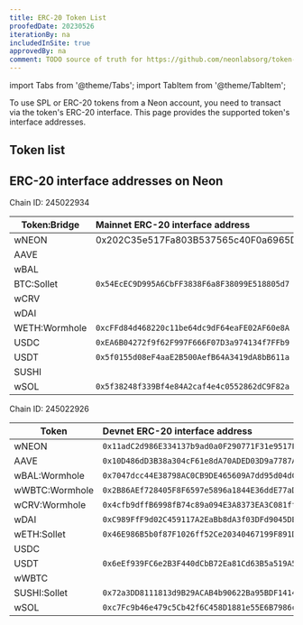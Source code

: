 ```yaml
---
title: ERC-20 Token List
proofedDate: 20230526
iterationBy: na
includedInSite: true
approvedBy: na
comment: TODO source of truth for https://github.com/neonlabsorg/token-list/blob/17a7b46f5786f3ae05e68db927e6629ba397459e/tokenlist.json needs programmatic update from this page -- want to include bridger info too when that applies -- is this possible? NB only full code block results in copy option -- tried this in HTML table and it is not compatible
---
```


import Tabs from '@theme/Tabs';
import TabItem from '@theme/TabItem';


To use SPL or ERC-20 tokens from a Neon account, you need to transact via the token's ERC-20 interface. This page provides the supported token's interface addresses. 
<!-- When performing operations on tokens in the Neon EVM, it is important to know which token symbol or address can be used. Having a list of possible tokens available, you can easily navigate when choosing the token you need. -->


## Token list
<!-- This source of truth is not currently truthful
  For the most up-to-date list of tokens whose contracts are deployed in Neon EVM and are available, see the [neonlabsorg/token-list](https://github.com/neonlabsorg/token-list/) repository. -->

## ERC-20 interface addresses on Neon

<Tabs>
  <TabItem value="mainnet" label="Mainnet Beta" default>
Chain ID: 245022934

|Token:Bridge|Mainnet ERC-20 interface address          |SPL address|
|-----|:-----------------------------------------|------|
|wNEON|0x202C35e517Fa803B537565c40F0a6965D7204609||
|AAVE |||
|wBAL |||
|BTC:Sollet|`0x54EcEC9D995A6CbFF3838F6a8F38099E518805d7`|`9n4nbM75f5Ui33ZbPYXn59EwSgE8CGsHtAeTH5YFeJ9E`|
|wCRV |||
|wDAI |||
|WETH:Wormhole |`0xcFFd84d468220c11be64dc9dF64eaFE02AF60e8A`|`7vfCXTUXx5WJV5JADk17DUJ4ksgau7utNKj4b963voxs`|
|USDC |`0xEA6B04272f9f62F997F666F07D3a974134f7FFb9`|`EPjFWdd5AufqSSqeM2qN1xzybapC8G4wEGGkZwyTDt1v`|
|USDT |`0x5f0155d08eF4aaE2B500AefB64A3419dA8bB611a`|`Es9vMFrzaCERmJfrF4H2FYD4KCoNkY11McCe8BenwNYB`|
|SUSHI|||
|wSOL |`0x5f38248f339Bf4e84A2caf4e4c0552862dC9F82a`|`So11111111111111111111111111111111111111112`|
  </TabItem>
  <TabItem value="devnet" label="Devnet">
Chain ID: 245022926

|Token|Devnet ERC-20 interface address           |SPL address|
|-----|:-----------------------------------------|---|
|wNEON |`0x11adC2d986E334137b9ad0a0F290771F31e9517F`||
|AAVE |`0x10D486dD3B38a304cF61e8dA70ADED03D9a7787A`|`HdvHZXp5F4ZPxb5V7xG4gpBnwmbzMite85NSg3aycmhi`|
|wBAL:Wormhole |`0x7047dcc44E38798AC0CB9DE465609A7dd95d04dC`|`HU4jzc8c716ryzkfKYtg8PeJfYhjFmkmd3BGUh84fXq`Q|
|wWBTC:Wormhole|`0x2B86AEf728405F8F6597e5896a1844E36ddE77aD`|`AaymAPLHxVh68UJU4TkmSDZRnmebWPi8yxP5tmXv5xVU`|
|wCRV:Wormhole |`0x4cfb9dffB6998fB74c89a094E3A8373EA3C081ff`|`FTC9uerzkKGM2FzysdnxpPQMttkMDmjxsuiyGT5AmBnL`|
|wDAI |`0xC989FfF9d02C459117A2EaBb8dA3f03DFd9045DE`|`8QTYE7jw4oVYLqgNaks2Uu2S6VfboGcfpQ8Nvvta35Nc`|
|wETH:Sollet|`0x46E986B5b0f87F1026ff52Ce20340467199F891D`|`8F4V6tmyCgM4jnabiv8ohAGsLNrNWnwMrrXrY3LQwnwP`|
|USDC |||
|USDT |`0x6eEf939FC6e2B3F440dCbB72Ea81Cd63B5a519A5`|`3vxj94fSd3jrhaGAwaEKGDPEwn5Yqs81Ay5j1BcdMqSZ`|
|wWBTC |||
|SUSHI:Sollet|`0x72a3DD8111813d9B29ACAB4b90622Ba95BDF1414GhFhboJyEt1iHYu6r563y3PxZQ4j8YserdF7YiCYcJUX`|
|wSOL |`0xc7Fc9b46e479c5Cb42f6C458D1881e55E6B7986c`|`So11111111111111111111111111111111111111112`| 
  </TabItem>

</Tabs>
